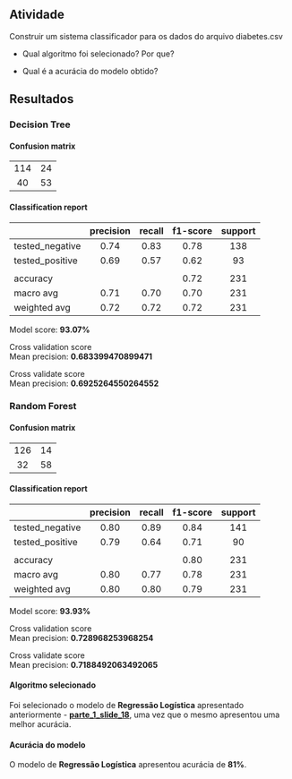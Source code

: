 ## Atividade

Construir um sistema classificador para os dados do arquivo diabetes.csv

- Qual algoritmo foi selecionado? Por que?

- Qual é a acurácia do modelo obtido?

## Resultados

### Decision Tree

#### Confusion matrix

|  |  |
| :---: | :---: |
| 114 | 24 |
| 40 | 53 |

#### Classification report

|  | precision | recall | f1-score | support |
| :--- | :---: | :---: | :---: | :---: |
| tested_negative | 0.74 | 0.83 | 0.78 | 138 |
| tested_positive | 0.69 | 0.57 | 0.62 | 93 |
| |
| accuracy |  |  | 0.72 | 231 |
| macro avg | 0.71 | 0.70 | 0.70 | 231 |
| weighted avg | 0.72 | 0.72 | 0.72 | 231 |

Model score: **93.07%**

Cross validation score  
Mean precision: **0.683399470899471**

Cross validate score  
Mean precision: **0.6925264550264552**

### Random Forest

#### Confusion matrix

|  |  |
| :---: | :---: |
| 126 | 14 |
| 32 | 58 |

#### Classification report

|  | precision | recall | f1-score | support |
| :--- | :---: | :---: | :---: | :---: |
| tested_negative | 0.80 | 0.89 | 0.84 | 141 |
| tested_positive | 0.79 | 0.64 | 0.71 | 90 |
| |
| accuracy |  |  | 0.80 | 231 |
| macro avg | 0.80 | 0.77 | 0.78 | 231 |
| weighted avg | 0.80 | 0.80 | 0.79 | 231 |

Model score: **93.93%**

Cross validation score  
Mean precision: **0.728968253968254**

Cross validate score  
Mean precision: **0.7188492063492065**

#### Algoritmo selecionado
Foi selecionado o modelo de **Regressão Logística** apresentado anteriormente - **[parte_1_slide_18](https://github.com/fdalcin/machine-learning/tree/master/parte_1_slide_18)**, uma vez que o mesmo apresentou uma melhor acurácia.

#### Acurácia do modelo
O modelo de **Regressão Logística** apresentou acurácia de **81%**. 
